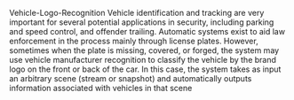Vehicle-Logo-Recognition
Vehicle identification and tracking are very important for several potential applications in security, including parking and speed control, and offender trailing. Automatic systems exist to aid law enforcement in the process mainly through license plates. However, sometimes when the plate is missing, covered, or forged, the system may use vehicle manufacturer recognition to classify the vehicle by the brand logo on the front or back of the car. In this case, the system takes as input an arbitrary scene (stream or snapshot) and automatically outputs information associated with vehicles in that scene
